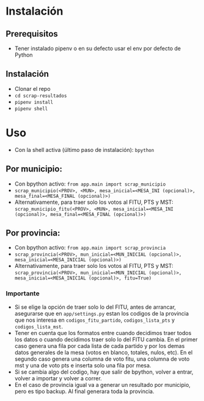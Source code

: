 # Instalación

## Prerequisitos
- Tener instalado pipenv o en su defecto usar el env por defecto de Python

## Instalación
- Clonar el repo
- `cd scrap-resultados`
- `pipenv install`
- `pipenv shell`

# Uso

- Con la shell activa (último paso de instalación): `bpython`

## Por municipio:
- Con bpython activo: `from app.main import scrap_municipio`
- `scrap_municipio(<PROV>, <MUN>, mesa_inicial=<MESA_INI (opcional)>, mesa_final=<MESA_FINAL (opcional)>)`
- Alternativamente, para traer solo los votos al FITU, PTS y MST: `scrap_municipio_fitu(<PROV>, <MUN>, mesa_inicial=<MESA_INI (opcional)>, mesa_final=<MESA_FINAL (opcional)>)`

## Por provincia:
- Con bpython activo: `from app.main import scrap_provincia`
- `scrap_provincia(<PROV>, mun_inicial=<MUN_INICIAL (opcional)>, mesa_inicial=<MESA_INICIAL (opcional)>)`
- Alternativamente, para traer solo los votos al FITU, PTS y MST: `scrap_provincia(<PROV>, mun_inicial=<MUN_INICIAL (opcional)>, mesa_inicial=<MESA_INICIAL (opcional)>, fitu=True)`

### Importante
- Si se elige la opción de traer solo lo del FITU, antes de arrancar, asegurarse que en `app/settings.py` estan los codigos de la provincia que nos interesa en `codigos_fitu_partido`, `codigos_lista_pts` y `codigos_lista_mst`.
- Tener en cuenta que los formatos entre cuando decidimos traer todos los datos o cuando decidimos traer solo lo del FITU cambia. En el primer caso genera una fila por cada lista de cada partido y por los demas datos generales de la mesa (votos en blanco, totales, nulos, etc). En el segundo caso genera una columna de voto fitu, una columna de voto mst y una de voto pts e inserta solo una fila por mesa.
- Si se cambia algo del codigo, hay que salir de bpython, volver a entrar, volver a importar y volver a correr.
- En el caso de provincia igual va a generar un resultado por municipio, pero es tipo backup. Al final generara toda la provincia.

